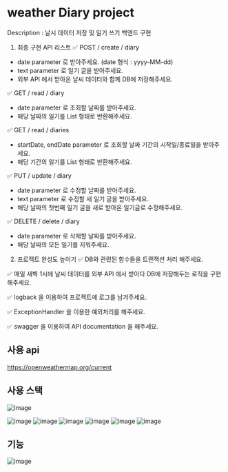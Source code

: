# weather Diary project
Description : 날시 데이터 저장 및 일기 쓰기 백엔드 구현

1. 최종 구현 API 리스트
✅ POST / create / diary
- date parameter 로 받아주세요. (date 형식 : yyyy-MM-dd)
- text parameter 로 일기 글을 받아주세요.
- 외부 API 에서 받아온 날씨 데이터와 함께 DB에 저장해주세요.

✅ GET / read / diary
- date parameter 로 조회할 날짜를 받아주세요.
- 해당 날짜의 일기를 List 형태로 반환해주세요.

✅ GET / read / diaries
- startDate, endDate parameter 로 조회할 날짜 기간의 시작일/종료일을 받아주세요.
- 해당 기간의 일기를 List 형태로 반환해주세요.

✅ PUT / update / diary
- date parameter 로 수정할 날짜를 받아주세요.
- text parameter 로 수정할 새 일기 글을 받아주세요.
- 해당 날짜의 첫번째 일기 글을 새로 받아온 일기글로 수정해주세요.

✅ DELETE / delete / diary
- date parameter 로 삭제할 날짜를 받아주세요.
- 해당 날짜의 모든 일기를 지워주세요.


2. 프로젝트 완성도 높이기
✅ DB와 관련된 함수들을 트랜잭션 처리 해주세요.

✅ 매일 새벽 1시에 날씨 데이터를 외부 API 에서 받아다 DB에 저장해두는 로직을 구현해주세요.

✅ logback 을 이용하여 프로젝트에 로그를 남겨주세요.

✅ ExceptionHandler 을 이용한 예외처리를 해주세요.

✅ swagger 을 이용하여 API documentation 을 해주세요.



## 사용 api
https://openweathermap.org/current

## 사용 스택
![image](https://user-images.githubusercontent.com/102509636/226165362-07b171bd-4e44-4b65-9554-1cbc3270ce8a.png)

![image](https://user-images.githubusercontent.com/102509636/226165387-2fd26621-72da-4134-a20a-ffa6c1c02707.png)
![image](https://user-images.githubusercontent.com/102509636/226165394-0e264281-df54-4fda-8b5d-389768375595.png)
![image](https://user-images.githubusercontent.com/102509636/226165399-15591971-ec97-47a6-b545-5ea3902f2a3c.png)
![image](https://user-images.githubusercontent.com/102509636/226165411-84d91823-d7a9-477d-b76f-5f367b743ce9.png)
![image](https://user-images.githubusercontent.com/102509636/226165425-4602e344-14c4-424e-9515-56f76ded026b.png)
![image](https://user-images.githubusercontent.com/102509636/226165429-ac869758-34b7-4581-8780-d0a257715308.png)


## 기능
![image](https://user-images.githubusercontent.com/102509636/226165578-6b2293c2-d6f4-4eb5-b3e7-332709526f02.png)

